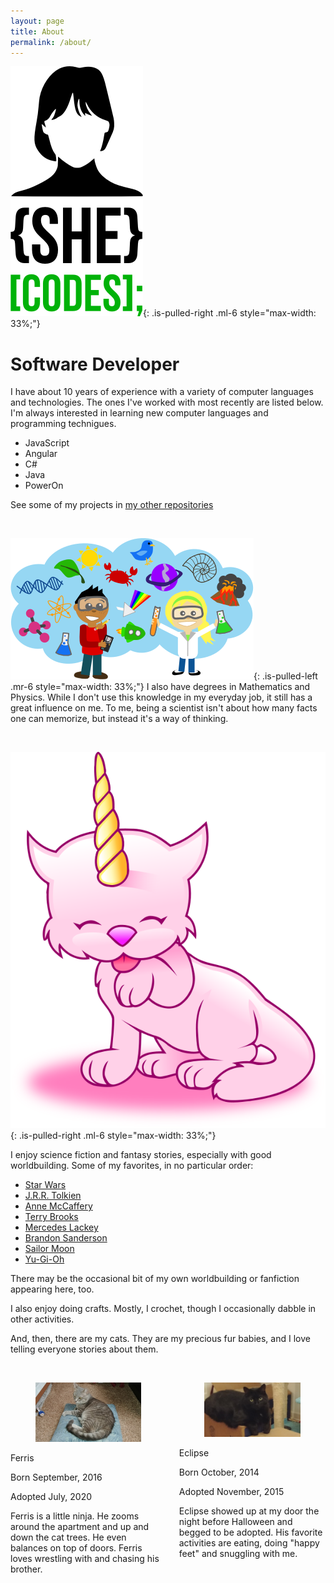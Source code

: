 ```yaml
---
layout: page
title: About
permalink: /about/
---
```


![She Codes](/assets/img/coding.png){: .is-pulled-right .ml-6 style="max-width: 33%;"}
# Software Developer

I have about 10 years of experience with a variety of computer languages and technologies. The ones 
I've worked with most recently are listed below. I'm always interested in learning new computer 
languages and programming technigues.

 - JavaScript
 - Angular
 - C#
 - Java
 - PowerOn

See some of my projects in [my other repositories](https://github.com/m1robyndunstan?tab=repositories)

<br clear="right" />

![Science](/assets/img/science.png){: .is-pulled-left .mr-6 style="max-width: 33%;"}
I also have degrees in Mathematics and Physics. While I don't use this knowledge in my everyday job, 
it still has a great influence on me. To me, being a scientist isn't about how many facts one can 
memorize, but instead it's a way of thinking. 

<br clear="left" />

![Desktop View](/assets/img/caticorn.svg){: .is-pulled-right .ml-6 style="max-width: 33%;"}

I enjoy science fiction and fantasy stories, especially with good worldbuilding. Some of my 
favorites, in no particular order:

 - [Star Wars](https://en.wikipedia.org/wiki/Star_Wars)
 - [J.R.R. Tolkien](https://en.wikipedia.org/wiki/J._R._R._Tolkien)
 - [Anne McCaffery](https://en.wikipedia.org/wiki/Anne_McCaffrey)
 - [Terry Brooks](https://terrybrooks.net/)
 - [Mercedes Lackey](http://www.mercedeslackey.com/)
 - [Brandon Sanderson](https://www.brandonsanderson.com/)
 - [Sailor Moon](https://en.wikipedia.org/wiki/Sailor_Moon)
 - [Yu-Gi-Oh](https://en.wikipedia.org/wiki/Yu-Gi-Oh!)
 
There may be the occasional bit of my own worldbuilding or fanfiction appearing here, too.

I also enjoy doing crafts. Mostly, I crochet, though I occasionally dabble in other activities. 

And, then, there are my cats. They are my precious fur babies, and I love telling everyone stories 
about them. 

<br clear="right" />

<div class="columns is-multiline">  
  <div class="column is-4-desktop is-6-tablet">
	  <div class="card">
      <div class="card-image">
        <figure class="image is-16by9">
          <img src="/assets/img/ferris.jpg" alt="Ferris gray tabby cat" />
        </figure>
      </div>
      <div class="card-content">
        <p class="title is-4">Ferris</p>
        <p class="title is-5">Born September, 2016</p>
        <p class="title is-5">Adopted July, 2020</p>
        <div class="content">
          Ferris is a little ninja. He zooms around the apartment and up and down the cat trees. He 
          even balances on top of doors. Ferris loves wrestling with and chasing his brother. 
        </div>
      </div>
	  </div>
  </div>
  
  <div class="column is-4-desktop is-6-tablet">
	  <div class="card">
      <div class="card-image">
        <figure class="image is-16by9">
          <img src="/assets/img/eclipse.jpg" alt="Eclipse black cat" />
        </figure>
      </div>
      <div class="card-content">
        <p class="title is-4">Eclipse</p>
        <p class="title is-5">Born October, 2014</p>
        <p class="title is-5">Adopted November, 2015</p>
        <div class="content">
          Eclipse showed up at my door the night before Halloween and begged to be adopted. His 
          favorite activities are eating, doing &quot;happy feet&quot; and snuggling with me. 
        </div>
      </div>
	  </div>
  </div>
</div>